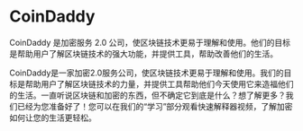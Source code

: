 # CoinDaddy

CoinDaddy 是加密服务 2.0 公司，使区块链技术更易于理解和使用。他们的目标是帮助用户了解区块链技术的强大功能，并提供工具，帮助改善他们的生活。

CoinDaddy是一家加密2.0服务公司，使区块链技术更易于理解和使用。我们的目标是帮助用户了解区块链技术的力量，并提供工具帮助他们今天使用它来造福他们的生活。一直听说区块链和加密的东西，但不确定它到底是什么？想了解更多？我们已经为您准备好了！您可以在我们的“学习”部分观看快速解释器视频，了解加密如何让您的生活更轻松。
